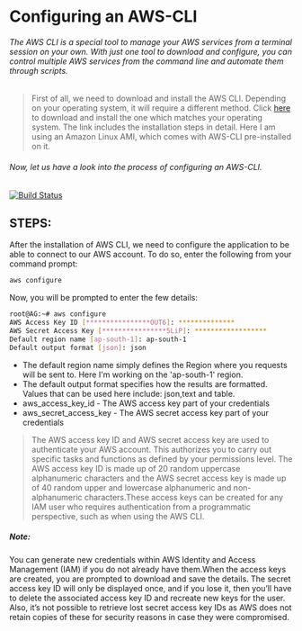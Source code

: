# Configuring an AWS-CLI
###### The AWS CLI is a special tool to manage your AWS services from a terminal session on your own. With just one tool to download and configure, you can control multiple AWS services from the command line and automate them through scripts. 


> First of all, we need to download and install the AWS CLI. Depending on your operating system, it will require a different method. Click [here](https://aws.amazon.com/cli/) to download and install the one which matches your operating system. The link includes the installation steps in detail. 
 Here I am using an Amazon Linux AMI, which comes with AWS-CLI pre-installed on it.

###### Now, let us have a look into the process of configuring an AWS-CLI. 

[![Build Status](https://travis-ci.org/joemccann/dillinger.svg?branch=master)](https://travis-ci.org/joemccann/dillinger)


## STEPS:

After the installation of AWS CLI, we need to configure the application to be able to connect to our AWS account.  To do so, enter the following from your command prompt:
```sh
aws configure
```
Now, you will be prompted to enter the few details:

```sh
root@AG:~# aws configure
AWS Access Key ID [****************OUT6]: **************
AWS Secret Access Key [****************5LiP]: ******************
Default region name [ap-south-1]: ap-south-1 
Default output format [json]: json
```
- The default region name simply defines the Region where you requests will be sent to. Here I'm working on the 'ap-south-1' region.
- The default output format specifies how the results are formatted. Values that can be used here include: json,text and table.
- aws_access_key_id - The AWS access key part of your credentials
- aws_secret_access_key - The AWS secret access key part of your credentials
> The AWS access key ID and AWS secret access key are used to authenticate your AWS account. This authorizes you to carry out specific tasks and functions as defined by your permissions level.  The AWS access key ID is made up of 20 random uppercase alphanumeric characters and the AWS secret access key is made up of 40 random upper and lowercase alphanumeric and non-alphanumeric characters.These access keys can be created for any IAM user who requires authentication from a programmatic perspective, such as when using the AWS CLI.

##### Note:
You can generate new credentials within AWS Identity and Access Management (IAM) if you do not already have them.When the access keys are created, you are prompted to download and save the details. The secret access key ID will only be displayed once, and if you lose it, then you’ll have to delete the associated access key ID and recreate new keys for the user. Also, it’s not possible to retrieve lost secret access key IDs as AWS does not retain copies of these for security reasons in case they were compromised.
